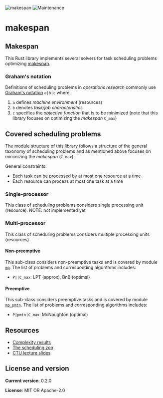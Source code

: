 ![makespan](https://github.com/matyama/makespan/workflows/makespan/badge.svg)
![Maintenance](https://img.shields.io/badge/maintenance-experimental-blue.svg)

# makespan

## Makespan
This Rust library implements several solvers for task scheduling problems optimizing
[makespan](https://en.wikipedia.org/wiki/Makespan).

### Graham's notation
Definitions of scheduling problems in *operations research* commonly use
[Graham's notation](https://en.wikipedia.org/wiki/Optimal_job_scheduling) `a|b|c` where
  1. `a` defines *machine environment* (resources)
  2. `b` denotes *task/job characteristics*
  3. `c` specifies the *objective function* that is to be minimized (note that this library
     focuses on optimizing the *makespan* `C_max`)

## Covered scheduling problems
The module structure of this library follows a structure of the general taxonomy of scheduling
problems and as mentioned above focuses on minimizing the *makespan* (`C_max`).

General constraints:
 - Each task can be processed by at most one resource at a time
 - Each resource can process at most one task at a time

### Single-processor
This class of scheduling problems considers single processing unit (resource).
NOTE: not implemented yet

### Multi-processor
This class of scheduling problems considers multiple processing units (resources).

#### Non-preemptive
This sub-class considers non-preemptive tasks and is covered by module [`mp`](src/mp.rs). The
list of problems and corresponding algorithms includes:
 - `P||C_max`: LPT (approx), BnB (optimal)

#### Preemptive
This sub-class considers preemptive tasks and is covered by module [`mp_pmtn`](src/mp_pmtn.rs).
The list of problems and corresponding algorithms includes:
 - `P|pmtn|C_max`: McNaughton (optimal)

## Resources
 - [Complexity results](http://www2.informatik.uni-osnabrueck.de/knust/class/dateien/allResults.pdf)
 - [The scheduling zoo](http://www-desir.lip6.fr/~durrc/query/)
 - [CTU lecture slides](https://rtime.ciirc.cvut.cz/~hanzalek/KO/sched_e.pdf)

## License and version
**Current version**: 0.2.0

**License**: MIT OR Apache-2.0
